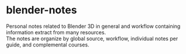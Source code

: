 # blender-notes

Personal notes related to Blender 3D in general and workflow containing information extract from many resources.\
The notes are organize by global source, workflow, individual notes per guide, and complemental courses.